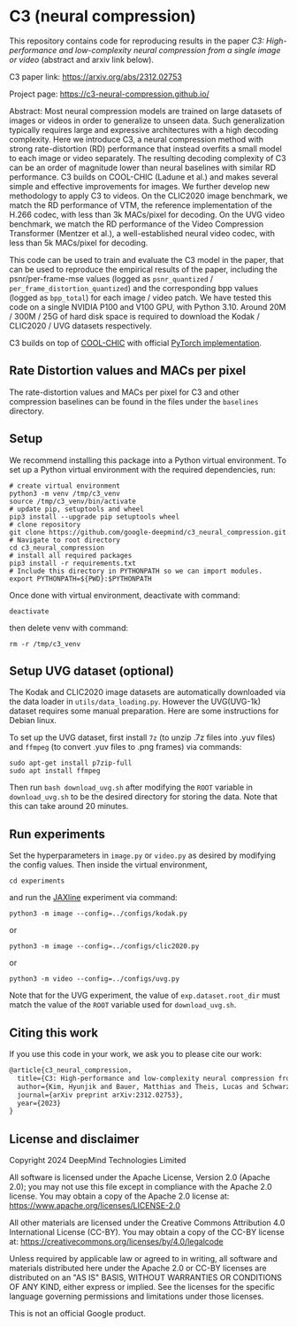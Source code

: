 # C3 (neural compression)

This repository contains code for reproducing results in the paper
*C3: High-performance and low-complexity neural compression from a single image or video*
(abstract and arxiv link below).

C3 paper link: https://arxiv.org/abs/2312.02753

Project page: https://c3-neural-compression.github.io/

Abstract: Most neural compression models are trained on large datasets of images or videos
in order to generalize to unseen data. Such generalization typically requires
large and expressive architectures with a high decoding complexity. Here we
introduce C3, a neural compression method with strong rate-distortion (RD)
performance that instead overfits a small model to each image or video
separately. The resulting decoding complexity of C3 can be an order of magnitude
lower than neural baselines with similar RD performance. C3 builds on COOL-CHIC
(Ladune et al.) and makes several simple and effective improvements for images.
We further develop new methodology to apply C3 to videos. On the CLIC2020 image
benchmark, we match the RD performance of VTM, the reference implementation of
the H.266 codec, with less than 3k MACs/pixel for decoding. On the UVG video
benchmark, we match the RD performance of the Video Compression Transformer
(Mentzer et al.), a well-established neural video codec, with less than 5k
MACs/pixel for decoding.

This code can be used to train and evaluate the C3 model in the paper, that can
be used to reproduce the empirical results of the paper, including the
psnr/per-frame-mse values
(logged as `psnr_quantized` / `per_frame_distortion_quantized`) and the
corresponding bpp values (logged as `bpp_total`) for each image / video patch.
We have tested this code on a single NVIDIA P100 and V100 GPU, with Python 3.10.
Around 20M / 300M / 25G of hard disk space is required to download the
Kodak / CLIC2020 / UVG datasets respectively.

C3 builds on top of [COOL-CHIC](https://arxiv.org/abs/2212.05458) with official
[PyTorch implementation](https://github.com/Orange-OpenSource/Cool-Chic).

## Rate Distortion values and MACs per pixel

The rate-distortion values and MACs per pixel for C3 and other compression baselines can be found in the files under the `baselines` directory.

## Setup

We recommend installing this package into a Python virtual environment.
To set up a Python virtual environment with the required dependencies, run:

```shell
# create virtual environment
python3 -m venv /tmp/c3_venv
source /tmp/c3_venv/bin/activate
# update pip, setuptools and wheel
pip3 install --upgrade pip setuptools wheel
# clone repository
git clone https://github.com/google-deepmind/c3_neural_compression.git
# Navigate to root directory
cd c3_neural_compression
# install all required packages
pip3 install -r requirements.txt
# Include this directory in PYTHONPATH so we can import modules.
export PYTHONPATH=${PWD}:$PYTHONPATH
```

Once done with virtual environment, deactivate with command:

```shell
deactivate
```

then delete venv with command:

```shell
rm -r /tmp/c3_venv
```

## Setup UVG dataset (optional)
The Kodak and CLIC2020 image datasets are automatically downloaded via the data loader in `utils/data_loading.py`. However the UVG(UVG-1k) dataset requires some manual preparation.
Here are some instructions for Debian linux.

To set up the UVG dataset, first install `7z` (to unzip .7z files into .yuv files) and `ffmpeg` (to convert .yuv files to .png frames) via commands:

```shell
sudo apt-get install p7zip-full
sudo apt install ffmpeg
```

Then run `bash download_uvg.sh` after modifying the `ROOT` variable in `download_uvg.sh` to be the desired directory for storing the data. Note that this can take around 20 minutes.

## Run experiments
Set the hyperparameters in `image.py` or `video.py` as desired by modifying
the config values. Then inside the virtual environment,

```shell
cd experiments
```

and run the
[JAXline](https://github.com/deepmind/jaxline) experiment via command:

```shell
python3 -m image --config=../configs/kodak.py
```

or

```shell
python3 -m image --config=../configs/clic2020.py
```

or

```shell
python3 -m video --config=../configs/uvg.py
```

Note that for the UVG experiment, the value of `exp.dataset.root_dir` must match the value of the `ROOT` variable used for `download_uvg.sh`.

## Citing this work
If you use this code in your work, we ask you to please cite our work:

```latex
@article{c3_neural_compression,
  title={C3: High-performance and low-complexity neural compression from a single image or video},
  author={Kim, Hyunjik and Bauer, Matthias and Theis, Lucas and Schwarz, Jonathan Richard and Dupont, Emilien},
  journal={arXiv preprint arXiv:2312.02753},
  year={2023}
}
```

## License and disclaimer

Copyright 2024 DeepMind Technologies Limited

All software is licensed under the Apache License, Version 2.0 (Apache 2.0);
you may not use this file except in compliance with the Apache 2.0 license.
You may obtain a copy of the Apache 2.0 license at:
https://www.apache.org/licenses/LICENSE-2.0

All other materials are licensed under the Creative Commons Attribution 4.0
International License (CC-BY). You may obtain a copy of the CC-BY license at:
https://creativecommons.org/licenses/by/4.0/legalcode

Unless required by applicable law or agreed to in writing, all software and
materials distributed here under the Apache 2.0 or CC-BY licenses are
distributed on an "AS IS" BASIS, WITHOUT WARRANTIES OR CONDITIONS OF ANY KIND,
either express or implied. See the licenses for the specific language governing
permissions and limitations under those licenses.

This is not an official Google product.
